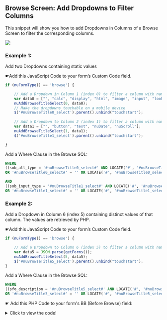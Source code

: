 ## Browse Screen: Add Dropdowns to Filter Columns

This snippet will show you how to add Dropdowns in Columns of a Browse Screen to filter the corresponding columns.

<p align="left">
  <img src="screenshots/browse_filter_dropdowns.gif">
</p>


### Example 1: 

Add two Dropdowns containing static values

☛Add this JavaScript Code to your form’s Custom Code field. 

```javascript
if (nuFormType() == 'browse') {

	// Add a Dropdown in Column 1 (index 0) to filter a column with name *sob_all_type*
	var data0 = ["", "calc", "display", "html", "image", "input", "lookup", "run", "select", "subform", "textarea", "word"];
	nuAddBrowseTitleSelect(0, data0);
	// Make the dropdowns touchable on a mobile device
	$('#nuBrowseTitle0_select').parent().unbind("touchstart");
	
	// Add a Dropdown to Column 2 (index 1) to filter a column with name *sob_input_type*
	var data1 = ["", "button", "text", "nuDate", "nuScroll"];
	nuAddBrowseTitleSelect(1, data1);
	$('#nuBrowseTitle1_select').parent().unbind("touchstart");

}
```

Add a Where Clause in the Browse SQL:

```sql
WHERE
((sob_all_type = '#nuBrowseTitle0_select#' AND LOCATE('#', '#nuBrowseTitle0_select#') <> 1 )
OR '#nuBrowseTitle0_select#' = '' OR LOCATE('#', '#nuBrowseTitle0_select#') = 1)

AND
((sob_input_type = '#nuBrowseTitle1_select#' AND LOCATE('#', '#nuBrowseTitle1_select#') <> 1 )
OR '#nuBrowseTitle1_select#' = '' OR LOCATE('#', '#nuBrowseTitle1_select#') = 1)

```


### Example 2: 

Add a Dropdown in Column 6 (index 5) containing distinct values of that column. The values are retrieved by PHP.

☛Add this JavaScript Code to your form’s Custom Code field. 

```javascript
if (nuFormType() == 'browse') {

	// Add a Dropdown to Column 6 (index 5) to filter a column with name *sfo_description*   
	var data5 = JSON.parse(getForms());
	nuAddBrowseTitleSelect(5, data5);
	$('#nuBrowseTitle5_select').parent().unbind("touchstart");
}
```

Add a Where Clause in the Browse SQL:

```sql
WHERE
((sfo_description = '#nuBrowseTitle5_select#' AND LOCATE('#', '#nuBrowseTitle5_select#') <> 1 )
OR '#nuBrowseTitle5_select#' = '' OR LOCATE('#', '#nuBrowseTitle5_select#') = 1)
```



☛ Add this PHP Code to your form's BB (Before Browse) field:

<details>
  <summary>Click to view the code!</summary>
  
```php
// Get a unique list with form names
function getForms() {
    $sql = "
		SELECT DISTINCT sfo_description FROM zzzzsys_object
		JOIN zzzzsys_tab ON zzzzsys_tab_id = sob_all_zzzzsys_tab_id
		JOIN zzzzsys_form ON zzzzsys_form_id = syt_zzzzsys_form_id
		WHERE sob_all_zzzzsys_form_id NOT LIKE 'nu%' ORDER BY sfo_description	
	";
    return $sql;
}

function getBase64JsonDTString($sql) {
   $result = nuRunQuery($sql);
   $a = [];
   $a[] = '';
   while ($row = db_fetch_row($result)) {
     $a[] = $row;
   }
   return base64_encode(json_encode( $a ));
}

$w = getBase64JsonDTString(getForms());


$js = "
   function getForms() {
      return atob('$w');
   }
";

nuAddJavascript($js);
```

</details>
